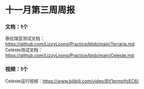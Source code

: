 # 十一月第三周周报

### 文档：1个
泰拉瑞亚测试文档：https://github.com/LizzyLoong/Practice/blob/main/Terraria.md   
Celeste测试文档：https://github.com/LizzyLoong/Practice/blob/main/Celeste.md   

### 视频：1个
Celeste运行视频：https://www.bilibili.com/video/BV1prmpYcEC6/   








